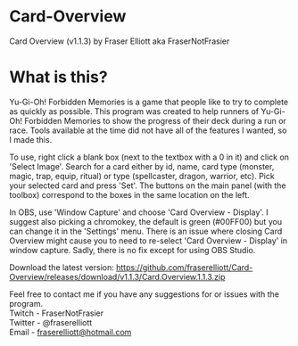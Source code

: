 # Card-Overview
Card Overview (v1.1.3) by Fraser Elliott aka FraserNotFrasier

# What is this?

Yu-Gi-Oh! Forbidden Memories is a game that people like to try to complete as quickly as possible. This program was created to help runners of Yu-Gi-Oh! Forbidden Memories to show the progress of their deck during a run or race. Tools available at the time did not have all of the features I wanted, so I made this.

To use, right click a blank box (next to the textbox with a 0 in it) and click on 'Select Image'. Search for a card either by id, name, card type (monster, magic, trap, equip, ritual) or type (spellcaster, dragon, warrior, etc). Pick your selected card and press 'Set'.
The buttons on the main panel (with the toolbox) correspond to the boxes in the same location on the left.

In OBS, use 'Window Capture' and choose 'Card Overview - Display'. I suggest also picking a chromokey, the default is green (#00FF00) but you can change it in the 'Settings' menu. There is an issue where closing Card Overview might cause you to need to re-select 'Card Overview - Display' in window capture. Sadly, there is no fix except for using OBS Studio.

Download the latest version:
https://github.com/fraserelliott/Card-Overview/releases/download/v1.1.3/Card.Overview.1.1.3.zip

Feel free to contact me if you have any suggestions for or issues with the program.<br>
Twitch - FraserNotFrasier<br>
Twitter - @fraserelliott<br>
Email - fraserelliott@hotmail.com
